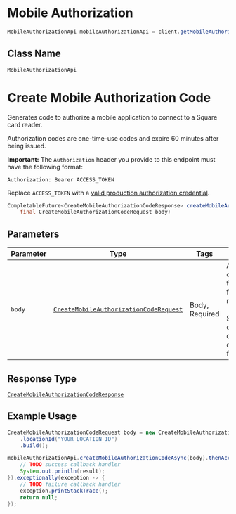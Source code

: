 # Mobile Authorization

```java
MobileAuthorizationApi mobileAuthorizationApi = client.getMobileAuthorizationApi();
```

## Class Name

`MobileAuthorizationApi`


# Create Mobile Authorization Code

Generates code to authorize a mobile application to connect to a Square card reader.

Authorization codes are one-time-use codes and expire 60 minutes after being issued.

__Important:__ The `Authorization` header you provide to this endpoint must have the following format:

```
Authorization: Bearer ACCESS_TOKEN
```

Replace `ACCESS_TOKEN` with a
[valid production authorization credential](https://developer.squareup.com/docs/build-basics/access-tokens).

```java
CompletableFuture<CreateMobileAuthorizationCodeResponse> createMobileAuthorizationCodeAsync(
    final CreateMobileAuthorizationCodeRequest body)
```

## Parameters

| Parameter | Type | Tags | Description |
|  --- | --- | --- | --- |
| `body` | [`CreateMobileAuthorizationCodeRequest`](../../doc/models/create-mobile-authorization-code-request.md) | Body, Required | An object containing the fields to POST for the request.<br><br>See the corresponding object definition for field details. |

## Response Type

[`CreateMobileAuthorizationCodeResponse`](../../doc/models/create-mobile-authorization-code-response.md)

## Example Usage

```java
CreateMobileAuthorizationCodeRequest body = new CreateMobileAuthorizationCodeRequest.Builder()
    .locationId("YOUR_LOCATION_ID")
    .build();

mobileAuthorizationApi.createMobileAuthorizationCodeAsync(body).thenAccept(result -> {
    // TODO success callback handler
    System.out.println(result);
}).exceptionally(exception -> {
    // TODO failure callback handler
    exception.printStackTrace();
    return null;
});
```

